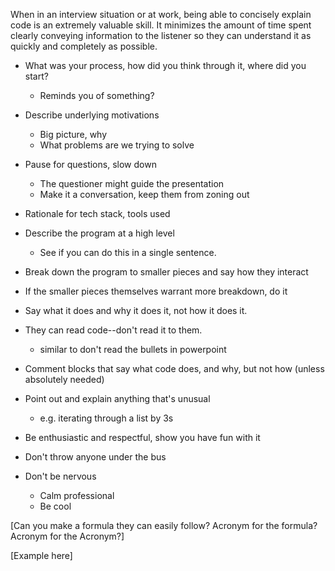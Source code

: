 When in an interview situation or at work, being able to concisely explain code is an extremely valuable skill. It minimizes the amount of time spent clearly conveying information to the listener so they can understand it as quickly and completely as possible.

* What was your process, how did you think through it, where did you start?
  * Reminds you of something?
* Describe underlying motivations
  * Big picture, why
  * What problems are we trying to solve
* Pause for questions, slow down
  * The questioner might guide the presentation
  * Make it a conversation, keep them from zoning out
* Rationale for tech stack, tools used
* Describe the program at a high level
  * See if you can do this in a single sentence.
* Break down the program to smaller pieces and say how they interact
* If the smaller pieces themselves warrant more breakdown, do it
* Say what it does and why it does it, not how it does it.
* They can read code--don't read it to them.
  * similar to don't read the bullets in powerpoint
* Comment blocks that say what code does, and why, but not how (unless absolutely needed)
* Point out and explain anything that's unusual
  * e.g. iterating through a list by 3s

* Be enthusiastic and respectful, show you have fun with it
* Don't throw anyone under the bus
* Don't be nervous
  * Calm professional
  * Be cool

[Can you make a formula they can easily follow? Acronym for the formula? Acronym for the Acronym?]



[Example here]